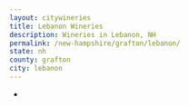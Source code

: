 ```yaml
---
layout: citywineries
title: Lebanon Wineries
description: Wineries in Lebanon, NH
permalink: /new-hampshire/grafton/lebanon/
state: nh
county: grafton
city: lebanon
---
```

-
